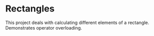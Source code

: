 # Rectangles
This project deals with calculating different elements of a rectangle. Demonstrates operator overloading.
